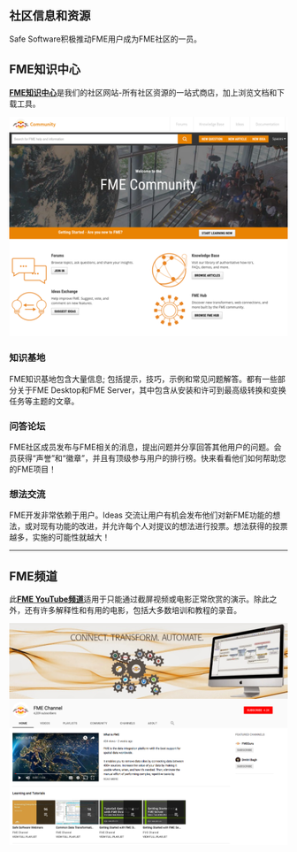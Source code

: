  <div id="readme" class="readme blob instapaper_body">
    <article class="markdown-body entry-content" itemprop="text"><h1><a id="user-content-community-information-and-resources" class="anchor" aria-hidden="true" href="https://github.com/safesoftware/FMETraining/blob/Desktop-Advanced-2018/DesktopAdvanced6WrapUp/6.02.CommunityInfo.md#community-information-and-resources"></a><font style="vertical-align: inherit;"><font style="vertical-align: inherit;">社区信息和资源</font></font></h1>
<p><font style="vertical-align: inherit;"><font style="vertical-align: inherit;">Safe Software积极推动FME用户成为FME社区的一员。</font></font></p>
<h2><a id="user-content-the-fme-knowledge-center" class="anchor" aria-hidden="true" href="https://github.com/safesoftware/FMETraining/blob/Desktop-Advanced-2018/DesktopAdvanced6WrapUp/6.02.CommunityInfo.md#the-fme-knowledge-center"></a><font style="vertical-align: inherit;"><font style="vertical-align: inherit;">FME知识中心</font></font></h2>
<p><strong><a href="https://knowledge.safe.com/" title="FME知识中心" rel="nofollow"><font style="vertical-align: inherit;"><font style="vertical-align: inherit;">FME知识中心</font></font></a></strong><font style="vertical-align: inherit;"><font style="vertical-align: inherit;">是我们的社区网站-所有社区资源的一站式商店，加上浏览文档和下载工具。</font></font></p>
<p><a target="_blank" href="https://github.com/safesoftware/FMETraining/blob/Desktop-Advanced-2018/DesktopAdvanced6WrapUp/Images/Img6.06.KnowledgeCenter.png"><img src="./Images/Img6.06.KnowledgeCenter.png" alt="" style="max-width:100%;"></a></p>
<h3><a id="user-content-knowledge-base" class="anchor" aria-hidden="true" href="https://github.com/safesoftware/FMETraining/blob/Desktop-Advanced-2018/DesktopAdvanced6WrapUp/6.02.CommunityInfo.md#knowledge-base"></a><font style="vertical-align: inherit;"><font style="vertical-align: inherit;">知识基地</font></font></h3>
<p><font style="vertical-align: inherit;"><font style="vertical-align: inherit;">FME知识基地包含大量信息; </font><font style="vertical-align: inherit;">包括提示，技巧，示例和常见问题解答。</font><font style="vertical-align: inherit;">都有一些部分关于FME Desktop和FME Server，其中包含从安装和许可到最高级转换和变换任务等主题的文章。</font></font></p>
<h3><a id="user-content-qa-forum" class="anchor" aria-hidden="true" href="https://github.com/safesoftware/FMETraining/blob/Desktop-Advanced-2018/DesktopAdvanced6WrapUp/6.02.CommunityInfo.md#qa-forum"></a><font style="vertical-align: inherit;"><font style="vertical-align: inherit;">问答论坛</font></font></h3>
<p><font style="vertical-align: inherit;"><font style="vertical-align: inherit;">FME社区成员发布与FME相关的消息，提出问题并分享回答其他用户的问题。</font><font style="vertical-align: inherit;">会员获得“声誉”和“徽章”，并且有顶级参与用户的排行榜。</font><font style="vertical-align: inherit;">快来看看他们如何帮助您的FME项目！</font></font></p>
<h3><a id="user-content-ideas-exchange" class="anchor" aria-hidden="true" href="https://github.com/safesoftware/FMETraining/blob/Desktop-Advanced-2018/DesktopAdvanced6WrapUp/6.02.CommunityInfo.md#ideas-exchange"></a><font style="vertical-align: inherit;"><font style="vertical-align: inherit;">想法交流</font></font></h3>
<p><font style="vertical-align: inherit;"><font style="vertical-align: inherit;">FME开发非常依赖于用户。</font><font style="vertical-align: inherit;">Ideas 交流让用户有机会发布他们对新FME功能的想法，或对现有功能的改进，并允许每个人对提议的想法进行投票。</font><font style="vertical-align: inherit;">想法获得的投票越多，实施的可能性就越大！</font></font></p>
<hr>
<h2><a id="user-content-the-fme-channel" class="anchor" aria-hidden="true" href="https://github.com/safesoftware/FMETraining/blob/Desktop-Advanced-2018/DesktopAdvanced6WrapUp/6.02.CommunityInfo.md#the-fme-channel"></a><font style="vertical-align: inherit;"><font style="vertical-align: inherit;">FME频道</font></font></h2>
<p><font style="vertical-align: inherit;"><font style="vertical-align: inherit;">此</font></font><strong><a href="https://www.youtube.com/user/FMEchannel" title="FME YouTube频道" rel="nofollow"><font style="vertical-align: inherit;"><font style="vertical-align: inherit;">FME YouTube频道</font></font></a></strong><font style="vertical-align: inherit;"><font style="vertical-align: inherit;">适用于只能通过截屏视频或电影正常欣赏的演示。</font><font style="vertical-align: inherit;">除此之外，还有许多解释性和有用的电影，包括大多数培训和教程的录音。</font></font></p>
<p><a target="_blank" href="https://github.com/safesoftware/FMETraining/blob/Desktop-Advanced-2018/DesktopAdvanced6WrapUp/Images/Img6.07.FMEYouTubeChannel.png"><img src="./Images/Img6.07.FMEYouTubeChannel.png" alt="" style="max-width:100%;"></a></p>
</article>
  </div>
